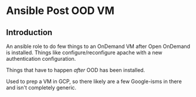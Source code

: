 # Ansible Post OOD VM

## Introduction

An ansible role to do few things to an OnDemand VM after Open OnDemand is installed. Things like
configure/reconfigure apache with a new authentication configuration.

Things that have to happen _after_ OOD has been installed.


Used to prep a VM in GCP, so there likely are a few Google-isms in there and isn't completely
generic.
